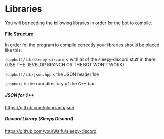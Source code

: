 # Libraries
You will be needing the following libraries in order for the bot to compile.

#### File Structure
In order for the program to compile correctly your libraries should be placed like this:

`(cppbot)/lib/sleepy-discord` < with all of the sleepy-discord stuff in there. (USE THE DEVELOP
BRANCH OR THE BOT WON'T WORK)

`(cppbot)/lib/json.hpp` < the JSON header file

`(cppbot)` is the root directory of the C++ bot.

##### JSON for C++
https://github.com/nlohmann/json

##### Discord Library (Sleepy Discord)
https://github.com/yourWaifu/sleepy-discord
